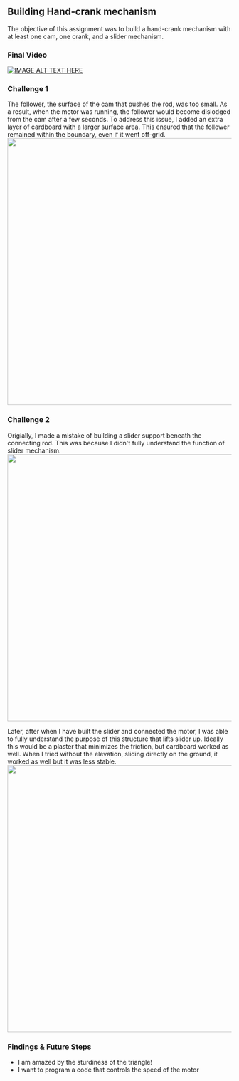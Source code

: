 ## Building Hand-crank mechanism
The objective of this assignment was to build a hand-crank mechanism with at least one cam, one crank, and a slider mechanism.

### Final Video
[![IMAGE ALT TEXT HERE](images/final_crank.png)](https://youtu.be/l0Lp0_8teL8)

### Challenge 1
The follower, the surface of the cam that pushes the rod, was too small. As a result, when the motor was running, the follower would become dislodged from the cam after a few seconds. To address this issue, I added an extra layer of cardboard with a larger surface area. This ensured that the follower remained within the boundary, even if it went off-grid.
<img src="images/2.png" width="600">

### Challenge 2
Origially, I made a mistake of building a slider support beneath the connecting rod. This was because I didn't fully understand the function of slider mechanism. 
<img src="images/6.png" width="600">

Later, after when I have built the slider and connected the motor, I was able to fully understand the purpose of this structure that lifts slider up. Ideally this would be a plaster that minimizes the friction, but cardboard worked as well. When I tried without the elevation, sliding directly on the ground, it worked as well but it was less stable. 
<img src="images/1.png" width="600">

### Findings & Future Steps
- I am amazed by the sturdiness of the triangle!
- I want to program a code that controls the speed of the motor 
